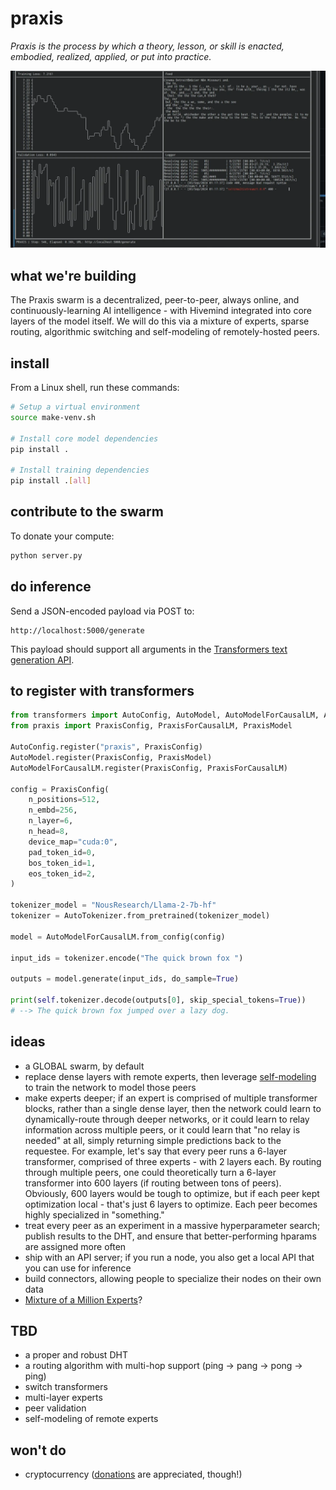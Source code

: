 # praxis

<!-- Triangulated Human Observation for Reasoning in the Natural Sciences -->

*Praxis is the process by which a theory, lesson, or skill is enacted, embodied, realized, applied, or put into practice.*

![Terminal](./static/terminal.webp)

## what we're building

The Praxis swarm is a decentralized, peer-to-peer, always online, and continuously-learning AI intelligence - with Hivemind integrated into core layers of the model itself. We will do this via a mixture of experts, sparse routing, algorithmic switching and self-modeling of remotely-hosted peers.

## install

From a Linux shell, run these commands:

```sh
# Setup a virtual environment
source make-venv.sh

# Install core model dependencies
pip install .

# Install training dependencies
pip install .[all]
```

## contribute to the swarm

To donate your compute:

```sh
python server.py
```

## do inference

Send a JSON-encoded payload via POST to:

```
http://localhost:5000/generate
```

This payload should support all arguments in the [Transformers text generation API](https://huggingface.co/docs/transformers/en/main_classes/text_generation).

## to register with transformers

```py
from transformers import AutoConfig, AutoModel, AutoModelForCausalLM, AutoTokenizer
from praxis import PraxisConfig, PraxisForCausalLM, PraxisModel

AutoConfig.register("praxis", PraxisConfig)
AutoModel.register(PraxisConfig, PraxisModel)
AutoModelForCausalLM.register(PraxisConfig, PraxisForCausalLM)

config = PraxisConfig(
    n_positions=512,
    n_embd=256,
    n_layer=6,
    n_head=8,
    device_map="cuda:0",
    pad_token_id=0,
    bos_token_id=1,
    eos_token_id=2,
)

tokenizer_model = "NousResearch/Llama-2-7b-hf"
tokenizer = AutoTokenizer.from_pretrained(tokenizer_model)

model = AutoModelForCausalLM.from_config(config)

input_ids = tokenizer.encode("The quick brown fox ")

outputs = model.generate(input_ids, do_sample=True)

print(self.tokenizer.decode(outputs[0], skip_special_tokens=True))
# --> The quick brown fox jumped over a lazy dog.
```

## ideas

- a GLOBAL swarm, by default
- replace dense layers with remote experts, then leverage [self-modeling](https://arxiv.org/abs/2407.10188) to train the network to model those peers
- make experts deeper; if an expert is comprised of multiple transformer blocks, rather than a single dense layer, then the network could learn to dynamically-route through deeper networks, or it could learn to relay information across multiple peers, or it could learn that "no relay is needed" at all, simply returning simple predictions back to the requestee. For example, let's say that every peer runs a 6-layer transformer, comprised of three experts - with 2 layers each. By routing through multiple peers, one could theoretically turn a 6-layer transformer into 600 layers (if routing between tons of peers). Obviously, 600 layers would be tough to optimize, but if each peer kept optimization local - that's just 6 layers to optimize. Each peer becomes highly specialized in "something."
- treat every peer as an experiment in a massive hyperparameter search; publish results to the DHT, and ensure that better-performing hparams are assigned more often
- ship with an API server; if you run a node, you also get a local API that you can use for inference
- build connectors, allowing people to specialize their nodes on their own data
- [Mixture of a Million Experts](https://arxiv.org/abs/2407.04153)?

## TBD

- a proper and robust DHT
- a routing algorithm with multi-hop support (ping -> pang -> pong -> ping)
- switch transformers
- multi-layer experts
- peer validation
- self-modeling of remote experts

## won't do

- cryptocurrency ([donations](https://www.patreon.com/fold) are appreciated, though!)